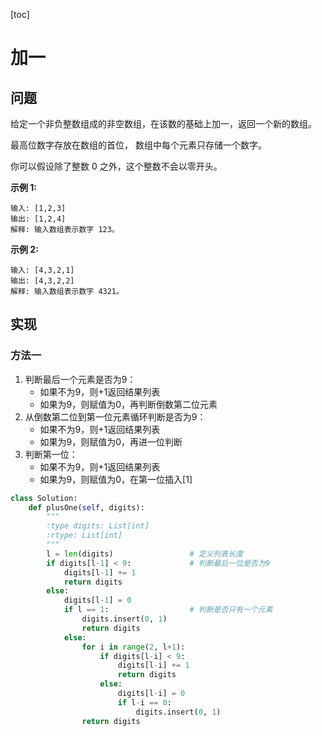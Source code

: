 [toc]
# 加一
## 问题
给定一个非负整数组成的非空数组，在该数的基础上加一，返回一个新的数组。

最高位数字存放在数组的首位， 数组中每个元素只存储一个数字。

你可以假设除了整数 0 之外，这个整数不会以零开头。

**示例 1:**

```
输入: [1,2,3]
输出: [1,2,4]
解释: 输入数组表示数字 123。
```
**示例 2:**

```
输入: [4,3,2,1]
输出: [4,3,2,2]
解释: 输入数组表示数字 4321。
```

## 实现
### 方法一
1. 判断最后一个元素是否为9：
    - 如果不为9，则+1返回结果列表
    - 如果为9，则赋值为0，再判断倒数第二位元素
2. 从倒数第二位到第一位元素循环判断是否为9：
    - 如果不为9，则+1返回结果列表
    - 如果为9，则赋值为0，再进一位判断
3. 判断第一位：
    - 如果不为9，则+1返回结果列表
    - 如果为9，则赋值为0，在第一位插入[1]

```python
class Solution:
    def plusOne(self, digits):
        """
        :type digits: List[int]
        :rtype: List[int]
        """
        l = len(digits)                 # 定义列表长度
        if digits[l-1] < 9:             # 判断最后一位是否为9
            digits[l-1] += 1
            return digits
        else:
            digits[l-1] = 0             
            if l == 1:                  # 判断是否只有一个元素
                digits.insert(0, 1)
                return digits
            else:
                for i in range(2, l+1):
                    if digits[l-i] < 9:
                        digits[l-i] += 1
                        return digits
                    else:
                        digits[l-i] = 0
                        if l-i == 0:
                            digits.insert(0, 1)
                return digits
```






